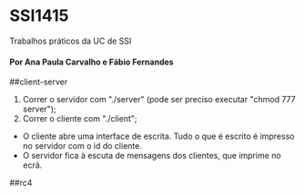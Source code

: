 # SSI1415
Trabalhos práticos da UC de SSI 

#### Por Ana Paula Carvalho e Fábio Fernandes

##client-server
1. Correr o servidor com "./server" (pode ser preciso executar "chmod 777 server");
2. Correr o cliente com "./client";

- O cliente abre uma interface de escrita. Tudo o que é escrito é impresso no servidor com o id do cliente.
- O servidor fica à escuta de mensagens dos clientes, que imprime no ecrã.

##rc4

##
